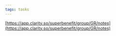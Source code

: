 ```yaml
---
tags: tasks
---
```

[https://app.clarity.so/superbenefit/group/GR/notes](https://app.clarity.so/superbenefit/group/GR/notes) 